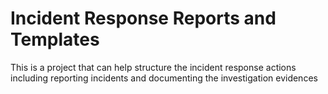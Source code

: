 # Incident Response Reports and Templates

This is a project that can help structure the incident response actions including reporting incidents and documenting the investigation evidences
